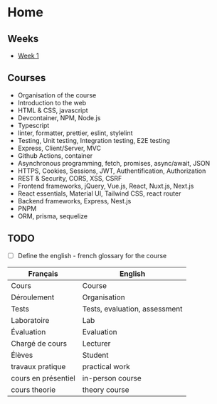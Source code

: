 # Home

## Weeks



- [Week 1](./weeks/week-1/index.md)

## Courses

- Organisation of the course
- Introduction to the web
- HTML & CSS, javascript
- Devcontainer, NPM, Node.js
- Typescript
- linter, formatter, prettier, eslint, stylelint
- Testing, Unit testing, Integration testing, E2E testing
- Express, Client/Server, MVC
- Github Actions, container
- Asynchronous programming, fetch, promises, async/await, JSON
- HTTPS, Cookies, Sessions, JWT, Authentification, Authorization
- REST & Security, CORS, XSS, CSRF
- Frontend frameworks, jQuery, Vue.js, React, Nuxt.js, Next.js
- React essentials, Material UI, Tailwind CSS, react router
- Backend frameworks, Express, Nest.js
- PNPM
- ORM, prisma, sequelize

## TODO

- [ ] Define the english - french glossary for the course

|       Français      | English          |
|---------------------|------------------|
| Cours               | Course           |
| Déroulement         | Organisation     |
| Tests               | Tests, evaluation, assessment            |
| Laboratoire         | Lab              |
| Évaluation          | Evaluation       |
| Chargé de cours     | Lecturer         |
| Élèves              | Student          |
| travaux pratique    | practical work   |
| cours en présentiel | in-person course |
| cours theorie       | theory course    |
